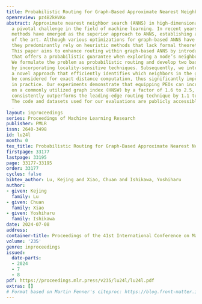 ```yaml
---
title: Probabilistic Routing for Graph-Based Approximate Nearest Neighbor Search
openreview: pz4B2kHVKo
abstract: Approximate nearest neighbor search (ANNS) in high-dimensional spaces is
  a pivotal challenge in the field of machine learning. In recent years graph-based
  methods have emerged as the superior approach to ANNS, establishing a new state
  of the art. Although various optimizations for graph-based ANNS have been introduced,
  they predominantly rely on heuristic methods that lack formal theoretical backing.
  This paper aims to enhance routing within graph-based ANNS by introducing a method
  that offers a probabilistic guarantee when exploring a node’s neighbors in the graph.
  We formulate the problem as probabilistic routing and develop two baseline strategies
  by incorporating locality-sensitive techniques. Subsequently, we introduce PEOs,
  a novel approach that efficiently identifies which neighbors in the graph should
  be considered for exact distance computation, thus significantly improving efficiency
  in practice. Our experiments demonstrate that equipping PEOs can increase throughput
  on a commonly utilized graph index (HNSW) by a factor of 1.6 to 2.5, and its efficiency
  consistently outperforms the leading-edge routing technique by 1.1 to 1.4 times.
  The code and datasets used for our evaluations are publicly accessible at https//github.com/ICML2024-code/PEOs
  .
layout: inproceedings
series: Proceedings of Machine Learning Research
publisher: PMLR
issn: 2640-3498
id: lu24l
month: 0
tex_title: Probabilistic Routing for Graph-Based Approximate Nearest Neighbor Search
firstpage: 33177
lastpage: 33195
page: 33177-33195
order: 33177
cycles: false
bibtex_author: Lu, Kejing and Xiao, Chuan and Ishikawa, Yoshiharu
author:
- given: Kejing
  family: Lu
- given: Chuan
  family: Xiao
- given: Yoshiharu
  family: Ishikawa
date: 2024-07-08
address:
container-title: Proceedings of the 41st International Conference on Machine Learning
volume: '235'
genre: inproceedings
issued:
  date-parts:
  - 2024
  - 7
  - 8
pdf: https://proceedings.mlr.press/v235/lu24l/lu24l.pdf
extras: []
# Format based on Martin Fenner's citeproc: https://blog.front-matter.io/posts/citeproc-yaml-for-bibliographies/
---
```

